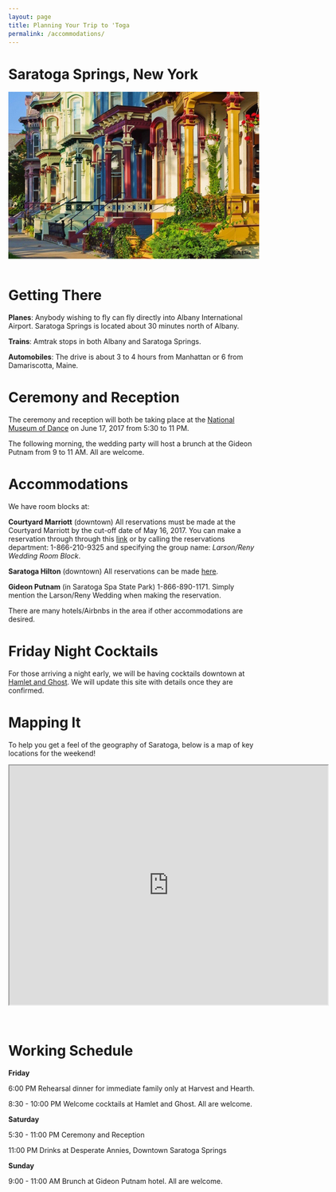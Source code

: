 ```yaml
---
layout: page
title: Planning Your Trip to 'Toga
permalink: /accommodations/
---
```


# Saratoga Springs, New York

<section>
  <img src="/img/rowhouses.jpg" align="center" hspace="0" />
</section>
&nbsp;

# Getting There

**Planes**: Anybody wishing to fly can fly directly into Albany International Airport. Saratoga Springs is located about 30 minutes north of Albany.

**Trains**: Amtrak stops in both Albany and Saratoga Springs.

**Automobiles**: The drive is about 3 to 4 hours from Manhattan or 6 from Damariscotta, Maine.

# Ceremony and Reception

The ceremony and reception will both be taking place at the [National Museum of Dance](http://www.dancemuseum.org/) on June 17, 2017 from 5:30 to 11 PM.

The following morning, the wedding party will host a brunch at the Gideon Putnam from 9 to 11 AM. All are welcome.

# Accommodations

We have room blocks at: 

**Courtyard Marriott** (downtown) All reservations must be made at the Courtyard Marriott by the cut-off date of May 16, 2017.  You can make a reservation through through this [link](http://www.marriott.com/meeting-event-hotels/group-corporate-travel/groupCorp.mi?resLinkData=Larson/Reny%20Wedding%20Room%20Block%5Ealbss%60LRWLRWA%7CLRWLRWB%60209.00%60USD%60false%601%606/16/17%606/18/17%605/16/17&app=resvlink&stop_mobi=yes) or by calling the reservations department: 1-866-210-9325 and specifying the group name: *Larson/Reny Wedding Room Block*.

**Saratoga Hilton** (downtown) All reservations can be made [here](https://resweb.passkey.com/go/LarsonRenyWeddingBlock).

**Gideon Putnam** (in Saratoga Spa State Park) 1-866-890-1171. Simply mention the Larson/Reny Wedding when making the reservation.

There are many hotels/Airbnbs in the area if other accommodations are desired.

# Friday Night Cocktails

For those arriving a night early, we will be having cocktails downtown at [Hamlet and Ghost](http://www.hamletandghost.com/). We will update this site with details once they are confirmed.

# Mapping It

To help you get a feel of the geography of Saratoga, below is a map of key locations for the weekend! 

<iframe src="https://www.google.com/maps/d/embed?mid=13oM7zjFN5XRmTGQpcxuEYc7wlRc" width="640" height="480"></iframe>

&nbsp;


# Working Schedule

**Friday**

6:00 PM Rehearsal dinner for immediate family only at Harvest and Hearth. 

8:30 - 10:00 PM Welcome cocktails at Hamlet and Ghost. All are welcome. 

**Saturday**

5:30 - 11:00 PM Ceremony and Reception

11:00 PM Drinks at Desperate Annies, Downtown Saratoga Springs

**Sunday**

9:00 - 11:00 AM Brunch at Gideon Putnam hotel. All are welcome.

 





